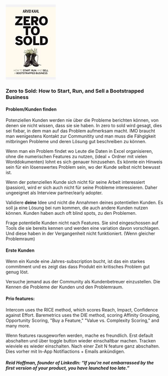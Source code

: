 ![cover](cover.jpg)

### Zero to Sold: How to Start, Run, and Sell a Bootstrapped Business

#### Problem/Kunden finden
Potenziellen Kunden werden nie über die Probleme berichten können, von denen sie nicht wissen, dass sie sie haben.
In zero to sold wird gesagt, dies sei fixbar, in dem man auf das Problem aufmerksam macht.
IMO braucht man wenigestens Kontakt zur Communitity und man muss die Fähgigkeit mitbringen Probleme und deren Lösung gut beschreiben zu können.
  
Wenn man ein Problem findet wo Leute die Daten in Excel organisieren, ohne die numerischen Features zu nutzen,
(ideal + Ordner mit vielen Worddokumenten) lohnt es sich genauer hinzusehen. 
Es könnte ein Hinweis sein für ein lösenswertes Problem sein, wo der Kunde selbst nicht bewusst ist.

Wenn der potenziellen Kunde sich nicht für seine Arbeit interessiert (passion), wird er sich auch nicht für seine Probleme interessieren. 
Daher ungeeignet als Interview partner/early adopter.

Validiere **deine** Idee und nicht die Annahmen deines potentiellen Kunden. 
Es soll ja eine Lösung bei rum kommen, die auch andere Kunden nutzen können. Kunden haben auch oft blind spots, zu den Problemen. 

Frage potentielle Kunden nicht nach Features. 
Sie sind eingeschossen auf Tools die sie bereits kennen und werden eine variation davon vorschlagen. 
Und diese haben in der Vergangenheit nicht funktioniert. (Wenn gleicher Problemraum)

#### Erste Kunden
Wenn ein Kunde eine Jahres-subscription bucht, ist das ein starkes commitment und es zeigt das dass Produkt ein kritisches Problem gut genug löst.

Versuche jemand aus der Community als Kundenbetreuer einzustellen. Die Kennen die Probleme der Kunden und den Problemraum.

#### Prio features: 
Intercom uses the RICE method, which scores Reach, Impact, Confidence against Effort.
Baremetrics uses the DIE method, scoring
Affinity Grouping, Opportunity Scoring, "Buy a Feature," "Value vs. Complexity Scoring," and many more.

Wenn features rausgeworfen werden, mache es freundlich. Erst default abschalten und über toggle button wieder einschaltbar machen. Tracken wieviele es wieder einschalten. Nach einer Zeit N feature ganz abschalten. Dies vorher mit In-App Notifiactions + Emails ankündigen.


##### Reid Hoffman, founder of LinkedIn: “If you're not embarrassed by the first version of your product, you have launched too late.”
